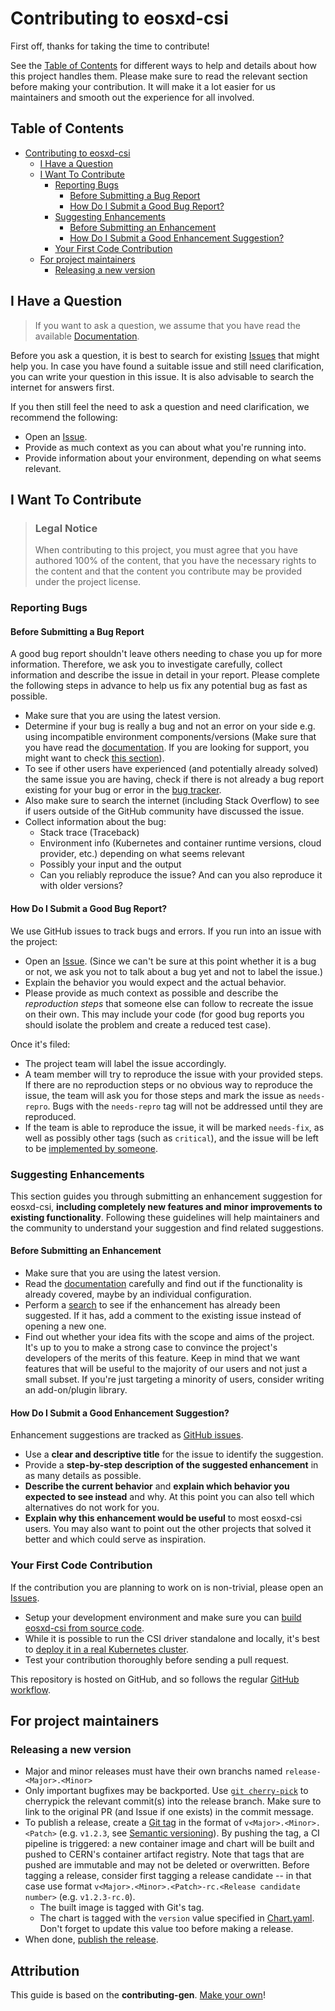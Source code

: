 # Contributing to eosxd-csi

First off, thanks for taking the time to contribute!

See the [Table of Contents](#table-of-contents) for different ways to help and details about how this project handles them. Please make sure to read the relevant section before making your contribution. It will make it a lot easier for us maintainers and smooth out the experience for all involved.

## Table of Contents

- [Contributing to eosxd-csi](#contributing-to-eosxd-csi)
   * [I Have a Question](#i-have-a-question)
   * [I Want To Contribute](#i-want-to-contribute)
      + [Reporting Bugs](#reporting-bugs)
         - [Before Submitting a Bug Report](#before-submitting-a-bug-report)
         - [How Do I Submit a Good Bug Report?](#how-do-i-submit-a-good-bug-report)
      + [Suggesting Enhancements](#suggesting-enhancements)
         - [Before Submitting an Enhancement](#before-submitting-an-enhancement)
         - [How Do I Submit a Good Enhancement Suggestion?](#how-do-i-submit-a-good-enhancement-suggestion)
      + [Your First Code Contribution](#your-first-code-contribution)
   * [For project maintainers](#for-project-maintainers)
      + [Releasing a new version](#releasing-a-new-version)

## I Have a Question

> If you want to ask a question, we assume that you have read the available [Documentation](/docs).

Before you ask a question, it is best to search for existing [Issues](https://github.com/cern-eos/eosxd-csi/issues) that might help you. In case you have found a suitable issue and still need clarification, you can write your question in this issue. It is also advisable to search the internet for answers first.

If you then still feel the need to ask a question and need clarification, we recommend the following:

- Open an [Issue](https://github.com/cern-eos/eosxd-csi/issues/new).
- Provide as much context as you can about what you're running into.
- Provide information about your environment, depending on what seems relevant.

## I Want To Contribute

> ### Legal Notice
> When contributing to this project, you must agree that you have authored 100% of the content, that you have the necessary rights to the content and that the content you contribute may be provided under the project license.

### Reporting Bugs

#### Before Submitting a Bug Report

A good bug report shouldn't leave others needing to chase you up for more information. Therefore, we ask you to investigate carefully, collect information and describe the issue in detail in your report. Please complete the following steps in advance to help us fix any potential bug as fast as possible.

- Make sure that you are using the latest version.
- Determine if your bug is really a bug and not an error on your side e.g. using incompatible environment components/versions (Make sure that you have read the [documentation](/docs). If you are looking for support, you might want to check [this section](#i-have-a-question)).
- To see if other users have experienced (and potentially already solved) the same issue you are having, check if there is not already a bug report existing for your bug or error in the [bug tracker](https://github.com/cern-eos/eosxd-csi/issues?q=label%3Abug).
- Also make sure to search the internet (including Stack Overflow) to see if users outside of the GitHub community have discussed the issue.
- Collect information about the bug:
  - Stack trace (Traceback)
  - Environment info (Kubernetes and container runtime versions, cloud provider, etc.) depending on what seems relevant
  - Possibly your input and the output
  - Can you reliably reproduce the issue? And can you also reproduce it with older versions?

#### How Do I Submit a Good Bug Report?

We use GitHub issues to track bugs and errors. If you run into an issue with the project:

- Open an [Issue](https://github.com/cern-eos/eosxd-csi/issues/new). (Since we can't be sure at this point whether it is a bug or not, we ask you not to talk about a bug yet and not to label the issue.)
- Explain the behavior you would expect and the actual behavior.
- Please provide as much context as possible and describe the *reproduction steps* that someone else can follow to recreate the issue on their own. This may include your code (for good bug reports you should isolate the problem and create a reduced test case).

Once it's filed:

- The project team will label the issue accordingly.
- A team member will try to reproduce the issue with your provided steps. If there are no reproduction steps or no obvious way to reproduce the issue, the team will ask you for those steps and mark the issue as `needs-repro`. Bugs with the `needs-repro` tag will not be addressed until they are reproduced.
- If the team is able to reproduce the issue, it will be marked `needs-fix`, as well as possibly other tags (such as `critical`), and the issue will be left to be [implemented by someone](#your-first-code-contribution).

### Suggesting Enhancements

This section guides you through submitting an enhancement suggestion for eosxd-csi, **including completely new features and minor improvements to existing functionality**. Following these guidelines will help maintainers and the community to understand your suggestion and find related suggestions.

#### Before Submitting an Enhancement

- Make sure that you are using the latest version.
- Read the [documentation](https://github.com/cern-eos/eosxd-csi/tree/master/docs) carefully and find out if the functionality is already covered, maybe by an individual configuration.
- Perform a [search](https://github.com/cern-eos/eosxd-csi/issues) to see if the enhancement has already been suggested. If it has, add a comment to the existing issue instead of opening a new one.
- Find out whether your idea fits with the scope and aims of the project. It's up to you to make a strong case to convince the project's developers of the merits of this feature. Keep in mind that we want features that will be useful to the majority of our users and not just a small subset. If you're just targeting a minority of users, consider writing an add-on/plugin library.

#### How Do I Submit a Good Enhancement Suggestion?

Enhancement suggestions are tracked as [GitHub issues](https://github.com/cern-eos/eosxd-csi/issues).

- Use a **clear and descriptive title** for the issue to identify the suggestion.
- Provide a **step-by-step description of the suggested enhancement** in as many details as possible.
- **Describe the current behavior** and **explain which behavior you expected to see instead** and why. At this point you can also tell which alternatives do not work for you.
- **Explain why this enhancement would be useful** to most eosxd-csi users. You may also want to point out the other projects that solved it better and which could serve as inspiration.

### Your First Code Contribution

If the contribution you are planning to work on is non-trivial, please open an [Issues](https://github.com/cern-eos/eosxd-csi/issues).

- Setup your development environment and make sure you can [build eosxd-csi from source code](/docs/building-from-source.md).
- While it is possible to run the CSI driver standalone and locally, it's best to [deploy it in a real Kubernetes cluster](/docs/deploying.md).
- Test your contribution thoroughly before sending a pull request.

This repository is hosted on GitHub, and so follows the regular [GitHub workflow](https://git-scm.com/book/en/v2/GitHub-Contributing-to-a-Project).

## For project maintainers

### Releasing a new version

* Major and minor releases must have their own branchs named `release-<Major>.<Minor>`
* Only important bugfixes may be backported. Use [`git cherry-pick`](https://git-scm.com/docs/git-cherry-pick) to cherrypick the relevant commit(s) into the release branch. Make sure to link to the original PR (and Issue if one exists) in the commit message.
* To publish a release, create a [Git tag](https://git-scm.com/book/en/v2/Git-Basics-Tagging) in the format of `v<Major>.<Minor>.<Patch>` (e.g. `v1.2.3`, see [Semantic versioning](https://semver.org/)). By pushing the tag, a CI pipeline is triggered: a new container image and chart will be built and pushed to CERN's container artifact registry. Note that tags that are pushed are immutable and may not be deleted or overwritten. Before tagging a release, consider first tagging a release candidate -- in that case use format `v<Major>.<Minor>.<Patch>-rc.<Release candidate number>` (e.g. `v1.2.3-rc.0`).
  * The built image is tagged with Git's tag.
  * The chart is tagged with the `version` value specified in [Chart.yaml](/deployments/helm/eosxd-csi). Don't forget to update this value too before making a release.
* When done, [publish the release](https://github.com/cern-eos/eosxd-csi/releases/new).

## Attribution
This guide is based on the **contributing-gen**. [Make your own](https://github.com/bttger/contributing-gen)!
